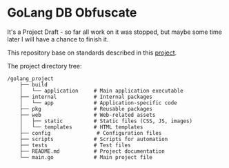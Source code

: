 GoLang DB Obfuscate
===================

It's a Project Draft - so far all work on it was stopped, but maybe some time later I will have a chance to finish it.

This repository base on standards described in this [project](https://github.com/golang-standards/project-layout/blob/master/README.md).

The project directory tree:

```text
/golang_project
    ├── build
    │   └── application     # Main application executable
    ├── internal            # Internal packages
    │   └── app             # Application-specific code
    ├── pkg                 # Reusable packages
    ├── web                 # Web-related assets
    │   ├── static          # Static files (CSS, JS, images)
    │   └── templates       # HTML templates
    ├── config               # Configuration files
    ├── scripts             # Scripts for automation
    ├── tests               # Test files
    ├── README.md           # Project documentation
    └── main.go             # Main project file
```
